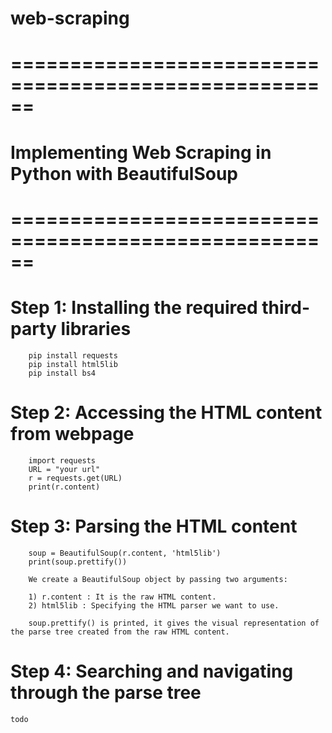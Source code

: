 # web-scraping

# ======================================================
# Implementing Web Scraping in Python with BeautifulSoup
# ======================================================


# Step 1: Installing the required third-party libraries

        pip install requests
        pip install html5lib
        pip install bs4

# Step 2: Accessing the HTML content from webpage 
        import requests
        URL = "your url"
        r = requests.get(URL)
        print(r.content)

# Step 3: Parsing the HTML content 
        soup = BeautifulSoup(r.content, 'html5lib')
        print(soup.prettify())

        We create a BeautifulSoup object by passing two arguments:
        
        1) r.content : It is the raw HTML content.
        2) html5lib : Specifying the HTML parser we want to use.

        soup.prettify() is printed, it gives the visual representation of the parse tree created from the raw HTML content.


# Step 4: Searching and navigating through the parse tree

    todo
